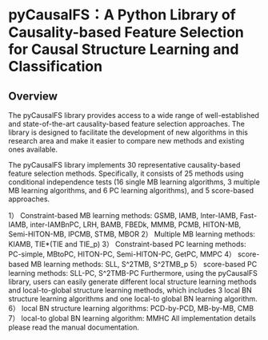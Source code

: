 <h1>pyCausalFS：A Python Library of Causality-based Feature Selection for Causal Structure Learning and Classification</h1>

<h2>Overview</h2>
The pyCausalFS library provides access to a wide range of well-established and state-of-the-art causality-based feature selection approaches. The library is designed to facilitate the development of new algorithms in this research area and make it easier to compare new methods and existing ones available. 

The pyCausalFS library implements 30 representative causality-based feature selection methods. Specifically, it consists of 25 methods using conditional independence tests (16 single MB learning algorithms, 3 multiple MB learning algorithms, and 6 PC learning algorithms), and 5 score-based approaches. 

1）	Constraint-based MB learning methods:
GSMB, IAMB, Inter-IAMB, Fast-IAMB, inter-IAMBnPC, LRH, BAMB, FBEDk, MMMB, PCMB, HITON-MB, Semi-HITON-MB, IPCMB, STMB, MBOR
2）	Multiple MB learning methods:
KIAMB, TIE*(TIE and TIE_p)
3）	Constraint-based PC learning methods:
PC-simple, MBtoPC, HITON-PC, Semi-HITON-PC, GetPC, MMPC
4）	score-based MB learning methods:
SLL, S^2TMB, S^2TMB_p
5）	score-based PC learning methods:
SLL-PC, S^2TMB-PC
Furthermore, using the pyCausalFS library, users can easily generate different local structure learning methods and local-to-global structure learning methods, which includes 3 local BN structure learning algorithms and one local-to global BN learning algorithm.
6）	local BN structure learning algorithms:
PCD-by-PCD, MB-by-MB, CMB
7）	local-to global BN learning algorithm:
MMHC
All implementation details please read the manual documentation.
